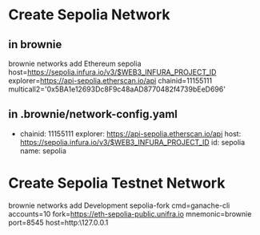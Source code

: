 # Create Sepolia Network
## in brownie
brownie networks add Ethereum sepolia host=https://sepolia.infura.io/v3/$WEB3_INFURA_PROJECT_ID explorer=https://api-sepolia.etherscan.io/api chainid=11155111 multicall2='0x5BA1e12693Dc8F9c48aAD8770482f4739bEeD696'

## in .brownie/network-config.yaml
- chainid: 11155111
explorer: https://api-sepolia.etherscan.io/api
host: https://sepolia.infura.io/v3/$WEB3_INFURA_PROJECT_ID
id: sepolia
name: sepolia

# Create Sepolia Testnet Network
brownie networks add Development sepolia-fork cmd=ganache-cli accounts=10 fork=https://eth-sepolia-public.unifra.io mnemonic=brownie port=8545 host=http:\\127.0.0.1